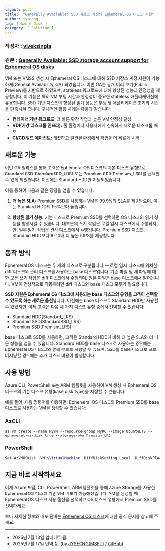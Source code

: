 ```yaml
---
layout: post
title:  "Generally Available: SSD 저장소 계정의 Ephemeral OS 디스크 지원"
author: jyseong
tag: [ Azure Disk ]
category: [ Solution ]
---
```


### 작성자 : [viveksingla](https://techcommunity.microsoft.com/users/viveksingla/1991463)
### 원본 : [Generally Available: SSD storage account support for Ephemeral OS disks](https://techcommunity.microsoft.com/blog/azurecompute/generally-available-ssd-storage-account-support-for-ephemeral-os-disks/4429107)


VM 또는 VMSS 생성 시 Ephemeral OS 디스크에 대해 SSD 저장소 계정 지원이 가능하게(General Availability, GA) 되었습니다. 이번 GA는 공개 미리 보기(Public Preview)를 기반으로 하였으며, stateless 워크로드에 대해 향상된 성능과 안정성을 제공합니다. 이 기능은 특히 VM 부팅 시간과 안정성이 중요한 stateless 애플리케이션에 유용합니다. SSD 기반 디스크의 향상된 읽기 성능은 부팅 및 애플리케이션 초기화 시간을 단축시켜 줍니다. 구체적인 활용 사례는 다음과 같습니다:

- **컨테이너 기반 워크로드:** 더 빠른 확장 작업과 높은 VM 안정성 달성
- **VDI(가상 데스크톱 인프라):** 풀 환경에서 사용자에게 신속하게 새로운 데스크톱 배포
- **CI/CD 빌드 에이전트:** 깨끗하고 일관된 환경에서 작업을 더 빠르게 시작


## 새로운 기능
이번 GA 릴리스를 통해 고객은 Ephemeral OS 디스크의 기본 디스크 유형으로 Standard SSD(StandardSSD_LRS) 또는 Premium SSD(Premium_LRS)를 선택할 수 있게 되었습니다. 이전에는 Standard HDD만 지원되었습니다.

이를 통하여 다음과 같은 장점을 얻을 수 있습니다:

1. **더 높은 SLA:** Premium SSD를 사용하는 VM은 99.9%의 SLA를 제공받으며, 이는 Standard HDD의 95%보다 높습니다.

2. **향상된 읽기 성능:** 기본 디스크로 Premium SSD를 선택하면 OS 디스크의 읽기 성능을 향상시킬 수 있습니다. 대부분의 쓰기 작업은 로컬 임시 디스크에서 수행되지만, 일부 읽기 작업은 관리 디스크에서 수행됩니다. Premium SSD 디스크는 Standard HDD보다 8~10배 더 높은 IOPS를 제공합니다.

## 동작 방식
Ephemeral OS 디스크는 두 개의 디스크로 구분됩니다 — 로컬 임시 디스크에 위치한 diff 디스크와 관리 디스크를 사용하는 base 디스크입니다. 기존 파일 및 새 파일에 대한 모든 쓰기 작업은 diff 디스크에서 수행되며, 원본 파일은 base 디스크에서 읽어옵니다. VM이 정상적으로 작동하려면 diff 디스크와 base 디스크 모두가 필요합니다.

**SSD 지원은 Ephemeral OS 디스크에 사용되는 base 디스크의 유형을 고객이 선택할 수 있도록 하는 새로운 옵션**입니다. 이전에는 base 디스크로 Standard HDD만 사용할 수 있었지만, 이제 고객은 다음 세 가지 디스크 유형 중에서 선택할 수 있습니다:

- Standard HDD(Standard_LRS)
- Standard SSD(StandardSSD_LRS)
- Premium SSD(Premium_LRS)

base 디스크로 SSD를 사용하면, 고객은 Standard HDD에 비해 더 높은 SLA와 더 나은 성능을 얻을 수 있습니다.
Standard HDD를 base 디스크로 사용하는 경우에는 Ephemeral OS 디스크와 함께 무료로 사용할 수 있으며, SSD를 base 디스크로 프로비저닝할 경우에는 추가 디스크 비용이 발생합니다.

## 사용 방법
Azure CLI, PowerShell 또는 ARM 템플릿을 사용하여 VM 생성 시 Ephemeral OS 디스크의 기본 디스크 유형(base disk type)을 지정할 수 있습니다.

예를 들어, 다음 명령어를 이용하면, Ephemeral OS 디스크와 Premium SSD를 base 디스크로 사용하는 VM을 생성할 수 있습니다:

### AzCLI
```shell
az vm create --name MyVM --resource-group MyRG --image UbuntuLTS --ephemeral-os-disk true --storage-sku Premium_LRS
```

### PowerShell
```PowerShell
Set-AzVMOSDisk -VM $VirtualMachine -DiffDiskSetting Local -DiffDiskPlacement ResourceDisk -CreateOption FromImage  -Caching ReadOnly -StorageAccountType "Premium_LRS"
```

## 지금 바로 시작하세요
이제 Azure 포털, CLI, PowerShell, ARM 템플릿을 통해 Azure Storage를 사용한 Ephemeral OS 디스크 기반 VM 배포가 가능해졌습니다. 
VM을 생성할 때, Ephemeral OS 디스크 사용 옵션을 선택하고 OS 디스크 유형에서 Premium SSD를 선택하세요.

보다 자세한 정보와 배포 단계는 [Ephemeral OS 디스크](https://learn.microsoft.com/en-us/azure/virtual-machines/ephemeral-os-disks#ssd-storage-account-support-for-ephemeral-os-disks)에 대한 공식 문서를 참고해 주세요.

----------

- 2025년 7월 13일 업데이트 됨.
- 2025년 7월 17일 번역 함. (by [JYSEONG(MSFT)](https://techcommunity.microsoft.com/users/ji%20yong%20seong/219866) / [GitHub](https://github.com/jiyongseong))